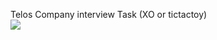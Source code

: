 
Telos Company interview Task (XO or tictactoy)<br>
<img src="https://github.com/userJ01/telos/blob/main/Screenshot%202021-04-13%20111349.png" /> 

